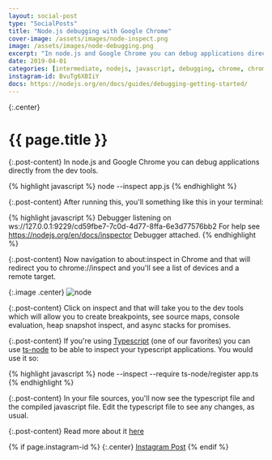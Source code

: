 ```yaml
---
layout: social-post
type: "SocialPosts"
title: "Node.js debugging with Google Chrome"
cover-image: /assets/images/node-inspect.png
image: /assets/images/node-debugging.png
excerpt: "In node.js and Google Chrome you can debug applications directly from the dev tools."
date: 2019-04-01
categories: [intermediate, nodejs, javascript, debugging, chrome, chrome-dev-tools]
instagram-id: BvuTg6XBIiY
docs: https://nodejs.org/en/docs/guides/debugging-getting-started/
---
```

{:.center}
# {{ page.title }}

{:.post-content}
In node.js and Google Chrome you can debug applications directly from the dev tools.

{% highlight javascript %}
node --inspect app.js
{% endhighlight %}

{:.post-content}
After running this, you'll something like this in your terminal:

{% highlight javascript %}
Debugger listening on ws://127.0.0.1:9229/cd59fbe7-7c0d-4d77-8ffa-6e3d77576bb2
For help see https://nodejs.org/en/docs/inspector
Debugger attached.
{% endhighlight %}

{:.post-content}
Now navigation to about:inspect in Chrome and that will redirect you to chrome://inspect
and you'll see a list of devices and a remote target.

{:.image .center}
![node]({{page.image}})

{:.post-content}
Click on inspect and that will take you to the dev tools which will allow you
to create breakpoints, see source maps, console evaluation, heap snapshot inspect,
and async stacks for promises. 

{:.post-content}
If you're using <a href="https://www.typescriptlang.org/" target="_blank">Typescript</a>
(one of our favorites) you can use <a href="https://github.com/TypeStrong/ts-node" target="_blank">ts-node</a>
to be able to inspect your typescript applications. You would use it so:

{% highlight javascript %}
node --inspect --require ts-node/register app.ts
{% endhighlight %}

{:.post-content}
In your file sources, you'll now see the typescript file and the compiled javascript file.
Edit the typescript file to see any changes, as usual.

{:.post-content}
Read more about it <a href="{{page.docs}}" target="_blank">here</a>

{% if page.instagram-id %}
{:.center}
<a class="insta-link" href="https://www.instagram.com/p/{{page.instagram-id}}" target="_blank">Instagram Post</a>
{% endif %}
